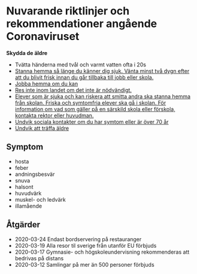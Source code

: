 # Nuvarande riktlinjer och rekommendationer angående Coronaviruset

**Skydda de äldre**

- Tvätta händerna med tvål och varmt vatten ofta i 20s
- [Stanna hemma så länge du känner dig sjuk. Vänta minst två dygn efter att du blivit frisk innan du går tillbaka till jobb eller skola.](https://www.krisinformation.se/detta-kan-handa/handelser-och-storningar/20192/myndigheterna-om-det-nya-coronaviruset)
- [Jobba hemma om du kan](https://www.svt.se/nyheter/snabbkollen/rad-till-storstadsbor-lage-att-jobba-hemifran)
- [Res inte inom landet om det inte är nödvändigt.](https://www.svt.se/nyheter/inrikes/folkhalsomyndigheten-undvik-att-resa-inom-sverige)
- [Elever som är sjuka och kan riskera att smitta andra ska stanna hemma från skolan. Friska och symtomfria elever ska gå i skolan. För information om vad som gäller på en särskild skola eller förskola, kontakta rektor eller huvudman.](https://www.krisinformation.se/detta-kan-handa/handelser-och-storningar/20192/myndigheterna-om-det-nya-coronaviruset/arbetsgivaretagare)
- [Undvik sociala kontakter om du har symtom eller är över 70 år](https://www.krisinformation.se/detta-kan-handa/handelser-och-storningar/20192/myndigheterna-om-det-nya-coronaviruset)
- [Undvik att träffa äldre](https://www.krisinformation.se/detta-kan-handa/handelser-och-storningar/20192/myndigheterna-om-det-nya-coronaviruset)


## Symptom

- hosta
- feber
- andningsbesvär 
- snuva
- halsont
- huvudvärk
- muskel- och ledvärk
- illamående


## Åtgärder

- 2020-03-24 Endast bordservering på restauranger
- 2020-03-19 Alla resor til sverige från utanför EU förbjuds
- 2020-03-17 Gymnasie- och högskoleundervisning rekommenderas att bedrivas på distans
- 2020-03-12 Samlingar på mer än 500 personer förbjuds

